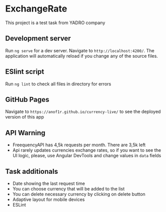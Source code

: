 # ExchangeRate

This project is a test task from YADRO company

## Development server

Run `ng serve` for a dev server. Navigate to `http://localhost:4200/`. The application will automatically reload if you change any of the source files.

## ESlint script

Run `ng lint` to check all files in directory for errors

## GitHub Pages

Navigate to `https://anof1r.github.io/currency-live/` to see the deployed version of this app

## API Warning

- FreequencyAPI has 4,5k requests per month. There are 3,5k left
- Api rarely updates currencies exchange rates, so if you want to see the UI logic, please, use Angular DevTools and change values in `data` fields

## Task additionals

- Date showing the last request time
- You can choose currency that will be added to the list
- You can delete necessary currency by clicking on delete button
- Adaptive layout for mobile devices
- ESLint
